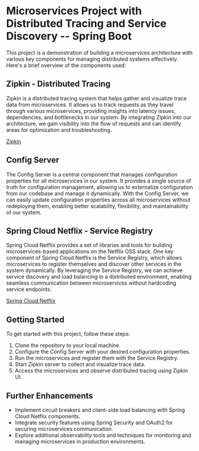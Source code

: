 # Microservices Project with Distributed Tracing and Service Discovery -- Spring Boot

This project is a demonstration of building a microservices architecture with various key components for managing distributed systems effectively. Here's a brief overview of the components used:

## Zipkin - Distributed Tracing 

Zipkin is a distributed tracing system that helps gather and visualize trace data from microservices. It allows us to track requests as they travel through various microservices, providing insights into latency issues, dependencies, and bottlenecks in our system. By integrating Zipkin into our architecture, we gain visibility into the flow of requests and can identify areas for optimization and troubleshooting.

[Zipkin](https://zipkin.io/)

## Config Server

The Config Server is a central component that manages configuration properties for all microservices in our system. It provides a single source of truth for configuration management, allowing us to externalize configuration from our codebase and manage it dynamically. With the Config Server, we can easily update configuration properties across all microservices without redeploying them, enabling better scalability, flexibility, and maintainability of our system.

## Spring Cloud Netflix - Service Registry

Spring Cloud Netflix provides a set of libraries and tools for building microservices-based applications on the Netflix OSS stack. One key component of Spring Cloud Netflix is the Service Registry, which allows microservices to register themselves and discover other services in the system dynamically. By leveraging the Service Registry, we can achieve service discovery and load balancing in a distributed environment, enabling seamless communication between microservices without hardcoding service endpoints.

[Spring Cloud Netflix](https://spring.io/projects/spring-cloud-netflix)

## Getting Started

To get started with this project, follow these steps:

1. Clone the repository to your local machine.
2. Configure the Config Server with your desired configuration properties.
3. Run the microservices and register them with the Service Registry.
4. Start Zipkin server to collect and visualize trace data.
5. Access the microservices and observe distributed tracing using Zipkin UI.

## Further Enhancements

- Implement circuit breakers and client-side load balancing with Spring Cloud Netflix components.
- Integrate security features using Spring Security and OAuth2 for securing microservices communication.
- Explore additional observability tools and techniques for monitoring and managing microservices in production environments.
